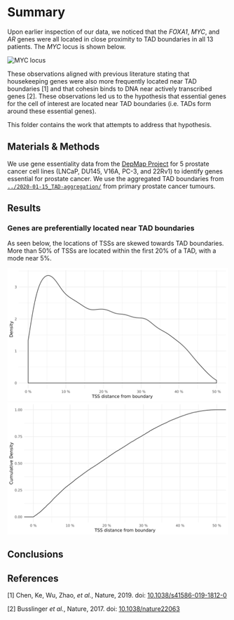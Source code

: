 # Summary

Upon earlier inspection of our data, we noticed that the _FOXA1_, _MYC_, and _AR_ genes were all located in close proximity to TAD boundaries in all 13 patients.
The _MYC_ locus is shown below.

![_MYC_ locus](../2019-10-24_higlass/Plots/MYC-locus.png)

These observations aligned with previous literature stating that housekeeping genes were also more frequently located near TAD boundaries [1] and that cohesin binds to DNA near actively transcribed genes [2].
These observations led us to the hypothesis that essential genes for the cell of interest are located near TAD boundaries (i.e. TADs form around these essential genes).

This folder contains the work that attempts to address that hypothesis.

## Materials & Methods

We use gene essentiality data from the [DepMap Project](https://depmap.org) for 5 prostate cancer cell lines (LNCaP, DU145, V16A, PC-3, and 22Rv1) to identify genes essential for prostate cancer.
We use the aggregated TAD boundaries from [`../2020-01-15_TAD-aggregation/`](../2020-01-15_TAD-aggregation/) from primary prostate cancer tumours.

## Results

### Genes are preferentially located near TAD boundaries

As seen below, the locations of TSSs are skewed towards TAD boundaries.
More than 50% of TSSs are located within the first 20% of a TAD, with a mode near 5%.

![Gene TSS locations across TADs](Plots/distance-density.png)
![Gene TSS locations across TADs CDF](Plots/distance-ecdf.png)

## Conclusions

## References

[1] Chen, Ke, Wu, Zhao, _et al._, Nature, 2019. doi: [10.1038/s41586-019-1812-0](https://doi.org/10.1038/s41586-019-1812-0)

[2] Busslinger _et al._, Nature, 2017. doi: [10.1038/nature22063](https://doi.org/10.1038/nature22063)